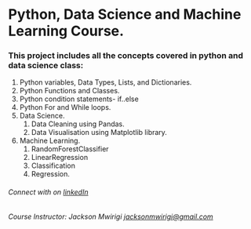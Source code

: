  
# Python, Data Science and Machine Learning Course.
### This project includes all the concepts covered in python and data science class: 
1. Python variables, Data Types, Lists, and Dictionaries.
2. Python Functions and Classes.
3. Python condition statements- if..else
4. Python For and While loops.
5. Data Science.
    1. Data Cleaning using Pandas.
    2. Data Visualisation using Matplotlib library.
7. Machine Learning.
    1. RandomForestClassifier 
    2. LinearRegression 
    3. Classification
    4. Regression.

###### Connect with on [linkedIn](https://www.linkedin.com/in/jackson-mwirigi/)
###### *Course Instructor: Jackson Mwirigi* jacksonmwirigi@gmail.com
